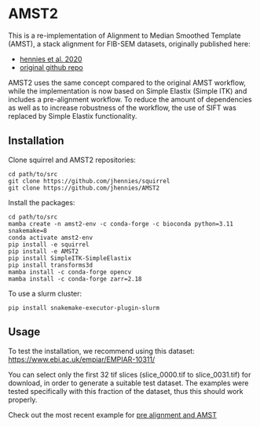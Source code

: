 # AMST2

This is a re-implementation of Alignment to Median Smoothed Template (AMST), a stack alignment for FIB-SEM datasets, 
originally published here: 

 - [hennies et al. 2020](https://www.nature.com/articles/s41598-020-58736-7)
 - [original github repo](https://github.com/jhennies/amst)

AMST2 uses the same concept compared to the original AMST workflow, while the implementation is now based on Simple 
Elastix (Simple ITK) and includes a pre-alignment workflow.
To reduce the amount of dependencies as well as to increase robustness of the workflow, the use of SIFT was replaced
by Simple Elastix functionality.

## Installation

Clone squirrel and AMST2 repositories:
```
cd path/to/src
git clone https://github.com/jhennies/squirrel
git clone https://github.com/jhennies/AMST2
```

Install the packages:
```
cd path/to/src
mamba create -n amst2-env -c conda-forge -c bioconda python=3.11 snakemake=8
conda activate amst2-env
pip install -e squirrel
pip install -e AMST2
pip install SimpleITK-SimpleElastix
pip install transforms3d
mamba install -c conda-forge opencv
mamba install -c conda-forge zarr=2.18
```

To use a slurm cluster:
```
pip install snakemake-executor-plugin-slurm
```

## Usage

To test the installation, we recommend using this dataset: https://www.ebi.ac.uk/empiar/EMPIAR-10311/

You can select only the first 32 tif slices (slice_0000.tif to slice_0031.tif) for download, in order to generate a suitable test dataset. 
The examples were tested specifically with this fraction of the dataset, thus this should work properly.
 
Check out the most recent example for [pre alignment and AMST](examples/simple_pre_alignment_and_amst.md)


